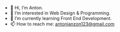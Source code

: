 - 👋 Hi, I’m Anton.
- 👀 I’m interested in Web Design & Programming.
- 🌱 I’m currently learning Front End Development.
- 📫 How to reach me: antonjanzon123@gmail.com

<!---
antonjanzon95/antonjanzon95 is a ✨ special ✨ repository because its `README.md` (this file) appears on your GitHub profile.
You can click the Preview link to take a look at your changes.
--->

